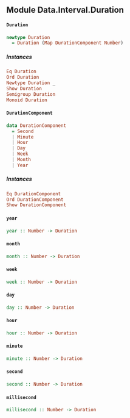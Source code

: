 ## Module Data.Interval.Duration

#### `Duration`

``` purescript
newtype Duration
  = Duration (Map DurationComponent Number)
```

##### Instances
``` purescript
Eq Duration
Ord Duration
Newtype Duration _
Show Duration
Semigroup Duration
Monoid Duration
```

#### `DurationComponent`

``` purescript
data DurationComponent
  = Second
  | Minute
  | Hour
  | Day
  | Week
  | Month
  | Year
```

##### Instances
``` purescript
Eq DurationComponent
Ord DurationComponent
Show DurationComponent
```

#### `year`

``` purescript
year :: Number -> Duration
```

#### `month`

``` purescript
month :: Number -> Duration
```

#### `week`

``` purescript
week :: Number -> Duration
```

#### `day`

``` purescript
day :: Number -> Duration
```

#### `hour`

``` purescript
hour :: Number -> Duration
```

#### `minute`

``` purescript
minute :: Number -> Duration
```

#### `second`

``` purescript
second :: Number -> Duration
```

#### `millisecond`

``` purescript
millisecond :: Number -> Duration
```


